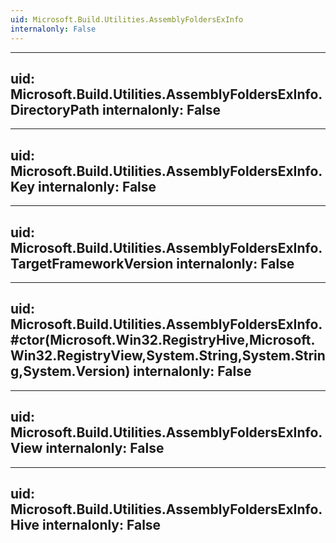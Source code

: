 ```yaml
---
uid: Microsoft.Build.Utilities.AssemblyFoldersExInfo
internalonly: False
---
```


---
uid: Microsoft.Build.Utilities.AssemblyFoldersExInfo.DirectoryPath
internalonly: False
---

---
uid: Microsoft.Build.Utilities.AssemblyFoldersExInfo.Key
internalonly: False
---

---
uid: Microsoft.Build.Utilities.AssemblyFoldersExInfo.TargetFrameworkVersion
internalonly: False
---

---
uid: Microsoft.Build.Utilities.AssemblyFoldersExInfo.#ctor(Microsoft.Win32.RegistryHive,Microsoft.Win32.RegistryView,System.String,System.String,System.Version)
internalonly: False
---

---
uid: Microsoft.Build.Utilities.AssemblyFoldersExInfo.View
internalonly: False
---

---
uid: Microsoft.Build.Utilities.AssemblyFoldersExInfo.Hive
internalonly: False
---
